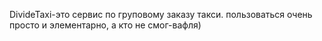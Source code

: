 DivideTaxi-это сервис по груповому заказу такси.
пользоваться очень просто и элементарно, а кто не смог-вафля)
